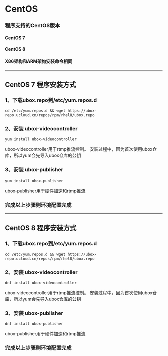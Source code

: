 # CentOS
### **程序支持的CentOS版本**
#### CentOS 7 
#### CentOS 8
#### X86架构和ARM架构安装命令相同
----------
## **CentOS 7 程序安装方式**

### 1、下载ubox.repo到/etc/yum.repos.d
    cd /etc/yum.repos.d && wget https://ubox-repo.ucloud.cn/repos/rpm/rhel8/ubox.repo


### 2、安装 ubox-videocontroller
    yum install ubox-videocontroller
ubox-videocontroller用于rtmp推流控制。
安装过程中，因为首次使用ubox仓库，所以yum会先导入ubox仓库的公钥

### 3、安装 ubox-publisher
    yum install ubox-publisher
ubox-publisher用于硬件加速和rtmp推流

### **完成以上步骤则环境配置完成**

----------

## **CentOS 8 程序安装方式**

### 1、下载ubox.repo到/etc/yum.repos.d
    cd /etc/yum.repos.d && wget https://ubox-repo.ucloud.cn/repos/rpm/rhel8/ubox.repo

### 2、安装 ubox-videocontroller
    dnf install ubox-videocontroller
ubox-videocontroller用于rtmp推流控制。
安装过程中，因为首次使用ubox仓库，所以yum会先导入ubox仓库的公钥

### 3、安装 ubox-publisher
    dnf install ubox-publisher
ubox-publisher用于硬件加速和rtmp推流

### **完成以上步骤则环境配置完成**